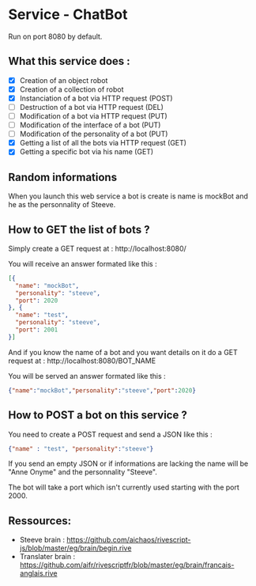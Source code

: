 # Service - ChatBot

Run on port 8080 by default.



## What this service does : 

- [x] Creation of an object robot 
- [x] Creation of a collection of robot
- [x] Instanciation of a bot via HTTP request (POST)
- [ ] Destruction of a bot via HTTP request (DEL)
- [ ] Modification of a bot via HTTP request (PUT)
- [ ] Modification of the interface of a bot (PUT)
- [ ] Modification of the personality of a bot (PUT)
- [x] Getting a list of all the bots via HTTP request (GET)
- [x] Getting a specific bot via his name (GET)

## Random informations 

When you launch this web service a bot is create is name is mockBot and he as the personnality of Steeve.

## How to GET the list of bots ?

Simply create a GET request at : http://localhost:8080/

You will receive an answer formated like this :

```JSON
[{
  "name": "mockBot",
  "personality": "steeve",
  "port": 2020
}, {
  "name": "test",
  "personality": "steeve",
  "port": 2001
}]
```

And if you know the name of a bot and you want details on it do a GET request at : http://localhost:8080/BOT_NAME

You will be served an answer formated like this :

```JSON
{"name":"mockBot","personality":"steeve","port":2020}
```

## How to POST a bot on this service ?

You need to create a POST request and send a JSON like this :

```JSon
{"name" : "test", "personality":"steeve"}
```

If you send an empty JSON or if informations are lacking the name will be "Anne Onyme" and the personnality "Steeve".

The bot will take a port which isn't currently used starting with the port 2000.

## Ressources:

- Steeve brain : https://github.com/aichaos/rivescript-js/blob/master/eg/brain/begin.rive
- Translater brain : https://github.com/aifr/rivescriptfr/blob/master/eg/brain/francais-anglais.rive

